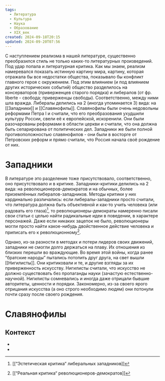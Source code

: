 ```yaml
---
tags:
  - Литература
  - Культура
  - Наука
  - Образование
  - XIX_век
created: 2024-09-18T20:15
updated: 2024-09-20T07:56
---
```

С наступлением реализма в нашей литературе, существенно преобразился стиль не только каких-то литературных произведений. Под удар попала и литературная критика. Как мы знаем, реализм намеревался показать истинную картину мира, картину, которая отражала бы все недостатки общества, показывало бы конфликт главного героя с окружением. Под этим влиянием (и под влиянием других исторических событий) общество разделилось на консерваторов (приверженцев старого порядка) и либералов (от фр. liberte - свобода; приверженцы свободы). Соответственно, между ними шла вражда. Либералы делились на 2 (иногда упоминается 3) вида: на [[Западники]] и [[Славянофилы]]. Славянофилы были очень недовольны реформами Петра I и считали, что его преобразования ухудшили культуру России, свели её к европейской, искоренили. Они были разочарованы реформами в области церкви и считали, что она должна быть сепарирована от политических дел. Западники же были полной противоположностью славянофилов - они были в восторге от Петровских реформ и прямо считали, что Россия начала своё рождение от них.

# Западники
В литературе это разделение тоже присутствовало, соответственно, оно присутствовало и в критике. Западники-критики делились на 2 вида: на революционеров-демократов и на обычных, более приземлённых либералов-западников. Методы критики у них кардинально различались: если либералы-западники просто считали, что литература должна быть объективной и как-то учить человека (или радовать его глаза)[^1], то революционеры-демократы намеренно писали свои статьи с целью найти радикальные идеи в поведении, в характере персонажей. Даже если никаких зацепок не было, революционеры могли просто найти какое-нибудь двойственное действие человека и приписать его к революционному[^2].

Однако, из-за разности в методах и потери лидеров своих движений, западники не смогли долго держаться на плаву. Их отношения из близких перешли во враждующие. Во время этой войны, когда ранее “братские народы” пытались потопить друг друга, на свет вышли [[Нигилисты]]. Они критиковали и те, и другие взгляды за их приверженность искусству. Нигилисты считали, что искусство не должно существовать без пропаганды науки (зачастую естественно-научной). Нигилисты сомневались и иногда даже отрицали бывшие авторитеты, ценности и порядки. Закономерно, из-за своего ярого отрицания искусства (а оно строго необходимо людям) они потонули почти сразу после своего рождения.
# Славянофилы



## Контекст
- [^1]: [[“Эстетическая критика“ либеральных западников]]
- [^2]: [[“Реальная критика“ революционеров-демократов]]

